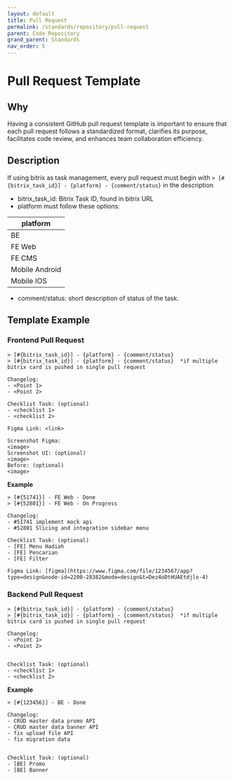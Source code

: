 ```yaml
---
layout: default
title: Pull Request
permalink: /standards/repository/pull-request
parent: Code Repository
grand_parent: Standards
nav_order: 5
---
```


# Pull Request Template

## Why

Having a consistent GitHub pull request template is important to ensure that each pull request follows a standardized format, clarifies its purpose, facilitates code review, and enhances team collaboration efficiency.

## Description

If using bitrix as task management, every pull request must begin with `> [#{bitrix_task_id}] - {platform} - {comment/status}` in the description

- bitrix_task_id: Bitrix Task ID, found in bitrix URL
- platform must follow these options:

platform | 
---|
BE |
FE Web |
FE CMS |
Mobile Android |
Mobile IOS |

- comment/status: short description of status of the task.

## Template Example

### Frontend Pull Request
```
> [#{bitrix_task_id}] - {platform} - {comment/status}  
> [#{bitrix_task_id}] - {platform} - {comment/status}  *if multiple bitrix card is pushed in single pull request 

Changelog:  
- <Point 1>
- <Point 2>

Checklist Task: (optional)
- <checklist 1>
- <checklist 2>

Figma Link: <link>  

Screenshot Figma:  
<image>  
Screenshot UI: (optional)  
<image>  
Before: (optional)  
<image>  
```

**Example**
```
> [#{51741}] - FE Web - Done
> [#{52801}] - FE Web - On Progress

Changelog:  
- #51741 implement mock api
- #52801 Slicing and integration sidebar menu

Checklist Task: (optional)
- [FE] Menu Hadiah
- [FE] Pencarian
- [FE] Filter

Figma Link: [figma](https://www.figma.com/file/1234567/app?type=design&node-id=2200-28382&mode=design&t=Dez4oDtHUAEtdjlo-4)
```

### Backend Pull Request
```
> [#{bitrix_task_id}] - {platform} - {comment/status}  
> [#{bitrix_task_id}] - {platform} - {comment/status}  *if multiple bitrix card is pushed in single pull request

Changelog:  
- <Point 1>
- <Point 2> 


Checklist Task: (optional)
- <checklist 1>
- <checklist 2>
```

**Example**
```
> [#{123456}] - BE - Done

Changelog:  
- CRUD master data promo API
- CRUD master data banner API
- fix upload file API
- fix migration data


Checklist Task: (optional)
- [BE] Promo
- [BE] Banner
```